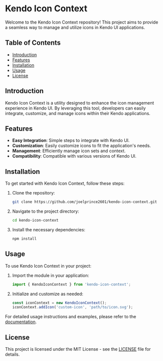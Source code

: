 

# Kendo Icon Context

Welcome to the Kendo Icon Context repository! This project aims to provide a seamless way to manage and utilize icons in Kendo UI applications. 

## Table of Contents

- [Introduction](#introduction)
- [Features](#features)
- [Installation](#installation)
- [Usage](#usage)
- [License](#license)

## Introduction

Kendo Icon Context is a utility designed to enhance the icon management experience in Kendo UI. By leveraging this tool, developers can easily integrate, customize, and manage icons within their Kendo applications.

## Features

- **Easy Integration**: Simple steps to integrate with Kendo UI.
- **Customization**: Easily customize icons to fit the application's needs.
- **Management**: Efficiently manage icon sets and context.
- **Compatibility**: Compatible with various versions of Kendo UI.

## Installation

To get started with Kendo Icon Context, follow these steps:

1. Clone the repository:
   ```sh
   git clone https://github.com/joelprince2601/kendo-icon-context.git
   ```
2. Navigate to the project directory:
   ```sh
   cd kendo-icon-context
   ```
3. Install the necessary dependencies:
   ```sh
   npm install
   ```

## Usage

To use Kendo Icon Context in your project:

1. Import the module in your application:
   ```js
   import { KendoIconContext } from 'kendo-icon-context';
   ```
2. Initialize and customize as needed:
   ```js
   const iconContext = new KendoIconContext();
   iconContext.addIcon('custom-icon', 'path/to/icon.svg');
   ```

For detailed usage instructions and examples, please refer to the [documentation](#).



## License

This project is licensed under the MIT License - see the [LICENSE](LICENSE) file for details.

